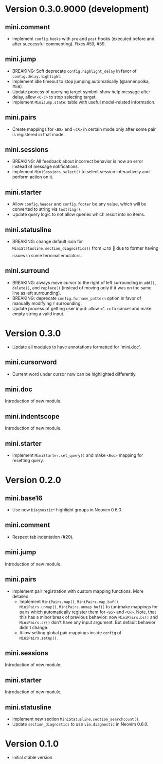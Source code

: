 # Version 0.3.0.9000 (development)

## mini.comment

- Implement `config.hooks` with `pre` and `post` hooks (executed before and after successful commenting). Fixes #50, #59.

## mini.jump

- BREAKING: Soft deprecate `config.highlight_delay` in favor of `config.delay.highlight`.
- Implement idle timeout to stop jumping automatically (@annenpolka, #56).
- Update process of querying target symbol: show help message after delay, allow `<C-c>` to stop selecting target.
- Implement `MiniJump.state`: table with useful model-related information.

## mini.pairs

- Create mappings for `<BS>` and `<CR>` in certain mode only after some pair is registered in that mode.

## mini.sessions

- BREAKING: All feedback about incorrect behavior is now an error instead of message notifications.
- Implement `MiniSessions.select()` to select session interactively and perform action on it.

## mini.starter

- Allow `config.header` and `config.footer` be any value, which will be converted to string via `tostring()`.
- Update query logic to not allow queries which result into no items.

## mini.statusline

- BREAKING: change default icon for `MiniStatusline.section_diagnostics()` from ﯭ to  due to former having issues in some terminal emulators.

## mini.surround

- BREAKING: always move cursor to the right of left surrounding in `add()`, `delete()`, and `replace()` (instead of moving only if it was on the same line as left surrounding).
- BREAKING: deprecate `config.funname_pattern` option in favor of manually modifying `f` surrounding.
- Update process of getting user input: allow `<C-c>` to cancel and make empty string a valid input.


# Version 0.3.0

- Update all modules to have annotations formatted for 'mini.doc'.

## mini.cursorword

- Current word under cursor now can be highlighted differently.

## mini.doc

Introduction of new module.

## mini.indentscope

Introduction of new module.

## mini.starter

- Implement `MiniStarter.set_query()` and make `<Esc>` mapping for resetting query.


# Version 0.2.0

## mini.base16

- Use new `Diagnostic*` highlight groups in Neovim 0.6.0.

## mini.comment

- Respect tab indentation (#20).

## mini.jump

Introduction of new module.

## mini.pairs

- Implement pair registration with custom mapping functions. More detailed:
    - Implement `MiniPairs.map()`, `MiniPairs.map_buf()`, `MiniPairs.unmap()`, `MiniPairs.unmap_buf()` to (un)make mappings for pairs which automatically register them for `<BS>` and `<CR>`. Note, that this has a minor break of previous behavior: now `MiniPairs.bs()` and `MiniPairs.cr()` don't have any input argument. But default behavior didn't change.
    - Allow setting global pair mappings inside `config` of `MiniPairs.setup()`.

## mini.sessions

Introduction of new module.

## mini.starter

Introduction of new module.

## mini.statusline

- Implement new section `MiniStatusline.section_searchcount()`.
- Update `section_diagnostics` to use `vim.diagnostic` in Neovim 0.6.0.


# Version 0.1.0

- Initial stable version.
